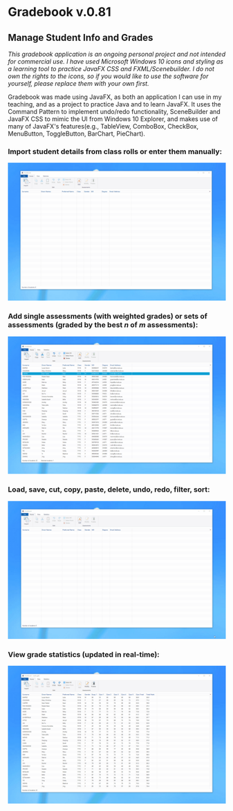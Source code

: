 # Gradebook v.0.81
## Manage Student Info and Grades
*This gradebook application is an ongoing personal project and not intended for commercial use. I have used Microsoft Windows 10 icons and styling as a learning tool to practice JavaFX CSS and FXML/Scenebuilder. I do not own the rights to the icons, so if you would like to use the software for yourself, please replace them with your own first.*

Gradebook was made using JavaFX, as both an application I can use in my teaching, and as a project to practice Java and to learn JavaFX. It uses the Command Pattern to implement undo/redo functionality, SceneBuilder and JavaFX CSS to mimic the UI from Windows 10 Explorer, and makes use of many of JavaFX's features(e.g., TableView, ComboBox, CheckBox, MenuButton, ToggleButton, BarChart, PieChart). 

### Import student details from class rolls or enter them manually:
![](demo1.gif)
### Add single assessments (with weighted grades) or sets of assessments (graded by the best *n* of *m* assessments):
![](demo2.gif)
### Load, save, cut, copy, paste, delete, undo, redo, filter, sort:
![](demo3.gif)
### View grade statistics (updated in real-time):
![](demo4.gif)
